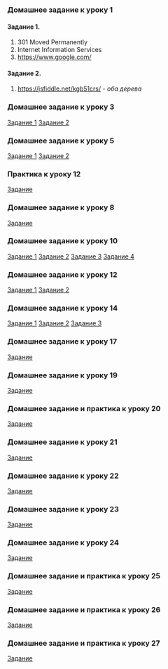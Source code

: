 ### Домашнее задание к уроку 1

#### Задание 1.
1. 301 Moved Permanently
1. Internet Information Services
1. https://www.google.com/
#### Задание 2.
1. https://jsfiddle.net/kgb51crs/ - *оба дерева*

### Домашнее задание к уроку 3

[Задание 1](https://github.com/AdukarIT/AbramovichNV/tree/master/homework1)
[Задание 2](https://github.com/AdukarIT/AbramovichNV/tree/master/homework3)

### Домашнее задание к уроку 5

[Задание 1](https://github.com/AdukarIT/AbramovichNV/tree/master/homework5_1)
[Задание 2](https://github.com/AdukarIT/AbramovichNV/tree/master/homework5_2)

### Практика к уроку 12

[Задание](https://github.com/AdukarIT/AbramovichNV/tree/master/lesson15)

### Домашнее задание к уроку 8

[Задание](https://github.com/AdukarIT/AbramovichNV/tree/master/homework8)

### Домашнее задание к уроку 10

[Задание 1](https://github.com/AdukarIT/AbramovichNV/tree/master/homework10_1)
[Задание 2](https://github.com/AdukarIT/AbramovichNV/tree/master/homework10_2)
[Задание 3](https://github.com/AdukarIT/AbramovichNV/tree/master/homework10_3)
[Задание 4](https://github.com/AdukarIT/AbramovichNV/tree/master/homework10_4)

### Домашнее задание к уроку 12

[Задание 1](https://github.com/AdukarIT/AbramovichNV/tree/master/homework12_1)
[Задание 2](https://github.com/AdukarIT/AbramovichNV/tree/master/homework12_2)

### Домашнее задание к уроку 14

[Задание 1](https://github.com/AdukarIT/AbramovichNV/tree/master/homework14_1)
[Задание 2](https://github.com/AdukarIT/AbramovichNV/tree/master/homework14_2)
[Задание 3](https://github.com/AdukarIT/AbramovichNV/tree/master/homework14_3)

### Домашнее задание к уроку 17

[Задание](https://github.com/AdukarIT/AbramovichNV/tree/master/homework17)

### Домашнее задание к уроку 19

[Задание](https://github.com/AdukarIT/AbramovichNV/tree/master/homework19.md)

### Домашнее задание и практика к уроку 20

[Задание](https://github.com/AdukarIT/AbramovichNV/tree/master/homework20)

### Домашнее задание к уроку 21

[Задание](https://github.com/AdukarIT/AbramovichNV/tree/master/homework21)

### Домашнее задание к уроку 22

[Задание](https://github.com/AdukarIT/AbramovichNV/tree/master/homework22)

### Домашнее задание к уроку 23

[Задание](https://github.com/AdukarIT/AbramovichNV/tree/master/homework23)

### Домашнее задание к уроку 24

[Задание](https://github.com/AdukarIT/AbramovichNV/tree/master/homework24)

### Домашнее задание и практика к уроку 25

[Задание](https://github.com/AdukarIT/AbramovichNV/tree/master/homework25)

### Домашнее задание и практика к уроку 26

[Задание](https://github.com/AdukarIT/AbramovichNV/tree/master/homework26)

### Домашнее задание и практика к уроку 27

[Задание](https://github.com/AdukarIT/AbramovichNV/tree/master/homework27)
